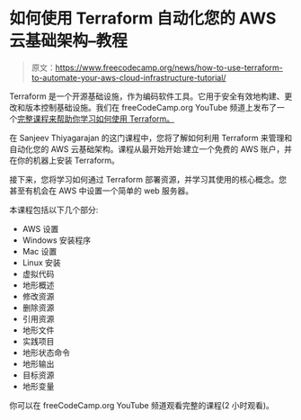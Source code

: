 # 如何使用 Terraform 自动化您的 AWS 云基础架构–教程

> 原文：<https://www.freecodecamp.org/news/how-to-use-terraform-to-automate-your-aws-cloud-infrastructure-tutorial/>

Terraform 是一个开源基础设施，作为编码软件工具。它用于安全有效地构建、更改和版本控制基础设施。我们在 freeCodeCamp.org YouTube 频道上发布了一个[完整课程来帮助你学习如何使用 Terraform。](https://www.youtube.com/watch?v=SLB_c_ayRMo)

在 Sanjeev Thiyagarajan 的这门课程中，您将了解如何利用 Terraform 来管理和自动化您的 AWS 云基础架构。课程从最开始开始:建立一个免费的 AWS 账户，并在你的机器上安装 Terraform。

接下来，您将学习如何通过 Terraform 部署资源，并学习其使用的核心概念。您甚至有机会在 AWS 中设置一个简单的 web 服务器。

本课程包括以下几个部分:

*   AWS 设置
*   Windows 安装程序
*   Mac 设置
*   Linux 安装
*   虚拟代码
*   地形概述
*   修改资源
*   删除资源
*   引用资源
*   地形文件
*   实践项目
*   地形状态命令
*   地形输出
*   目标资源
*   地形变量

你可以在 freeCodeCamp.org YouTube 频道观看完整的课程(2 小时观看)。